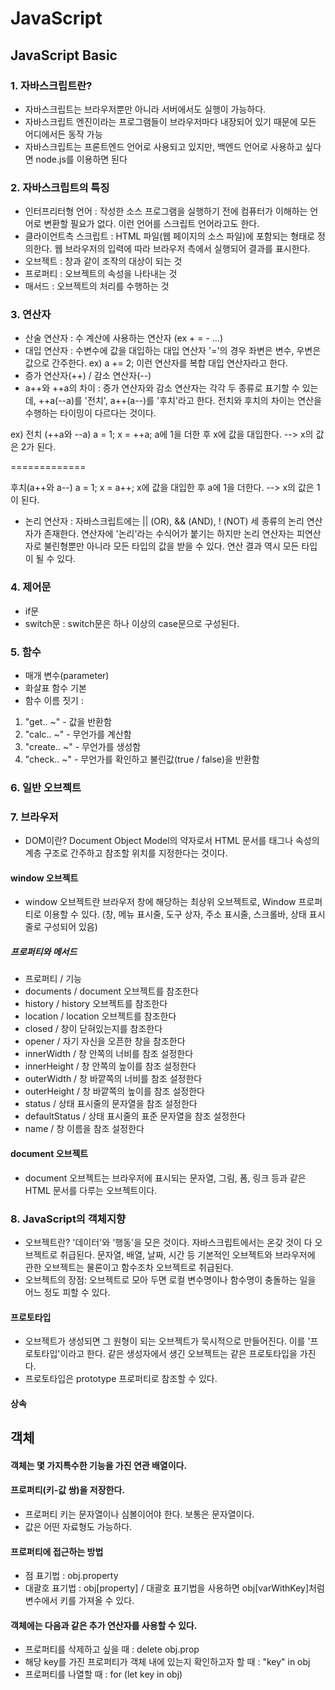 # JavaScript

## JavaScript Basic

### 1. 자바스크립트란?
- 자바스크립트는 브라우저뿐만 아니라 서버에서도 실행이 가능하다. 
- 자바스크립트 엔진이라는 프로그램들이 브라우저마다 내장되어 있기 때문에 모든 어디에서든 동작 가능 
- 자바스크립트는 프론트엔드 언어로 사용되고 있지만, 백엔드 언어로 사용하고 싶다면 node.js를 이용하면 된다

### 2. 자바스크립트의 특징
- 인터프리터형 언어 : 작성한 소스 프로그램을 실행하기 전에 컴퓨터가 이해하는 언어로 변환할 필요가 없다. 이런 언어를 스크립트 언어라고도 한다.
- 클라이언트측 스크립트 : HTML  파일(웹 페이지의 소스 파일)에 포함되는 형태로 정의한다. 웹 브라우저의 입력에 따라 브라우저 측에서 실행되어 결과를 표시한다.
- 오브젝트 : 창과 같이 조작의 대상이 되는 것
- 프로퍼티 : 오브젝트의 속성을 나타내는 것
- 매서드 : 오브젝트의 처리를 수행하는 것 

### 3. 연산자 
- 산술 연산자 : 수 계산에 사용하는 연산자 (ex + = - ...)
- 대입 연산자 : 수변수에 값을 대입하는 대입 연산자 '='의 경우 좌변은 변수, 우변은 값으로 간주한다.
ex) a += 2; 이런 연산자를 복합 대입 연산자라고 한다.
- 증가 연산자(++) / 감소 연산자(--)
- a++와 ++a의 차이
: 증가 연산자와 감소 연산자는 각각 두 종류로 표기할 수 있는데, ++a(--a)를 '전치', a++(a--)를 '후치'라고 한다. 전치와 후치의 차이는 연산을 수행하는 타이밍이 다르다는 것이다.

ex) 
전치 (++a와 --a)
a = 1;
x = ++a;
a에 1을 더한 후 x에 값을 대입한다. --> x의 값은 2가 된다.

=============

후치(a++와 a--)
a = 1;
x = a++;
x에 값을 대입한 후 a에 1을 더한다. --> x의 값은 1이 된다.

- 논리 연산자 : 자바스크립트에는 || (OR), && (AND), ! (NOT) 세 종류의 논리 연산자가 존재한다. 연산자에 '논리'라는 수식어가 붙기는 하지만 논리 연산자는 피연산자로 불린형뿐만 아니라 모든 타입의 값을 받을 수 있다. 연산 결과 역시 모든 타입이 될 수 있다.



### 4. 제어문 
- if문
- switch문 : switch문은 하나 이상의 case문으로 구성된다. 

### 5. 함수

- 매개 변수(parameter)
- 화살표 함수 기본
- 함수 이름 짓기 :
1. "get.. ~" - 값을 반환함
2. "calc.. ~" - 무언가를 계산함 
3. "create.. ~" -   무언가를 생성함
4. "check.. ~" - 무언가를 확인하고 불린값(true / false)을 반환함

### 6. 일반 오브젝트


### 7. 브라우저

- DOM이란? Document Object Model의 약자로서 HTML 문서를 태그나 속성의 계층 구조로 간주하고 참조할 위치를 지정한다는 것이다.

#### window 오브젝트 
- window 오브젝트란 브라우저 창에 해당하는 최상위 오브젝트로, Window 프로퍼티로 이용할 수 있다. (창, 메뉴 표시줄, 도구 상자, 주소 표시줄, 스크롤바, 상태 표시줄로 구성되어 있음)
##### 프로퍼티와 메서드
- 프로퍼티  / 기능
- documents / document 오브젝트를 참조한다
- history / history 오브젝트를 참조한다
- location / location 오브젝트를 참조한다
- closed / 창이 닫혀있는지를 참조한다
- opener / 자기 자신을 오픈한 창을 참조한다
- innerWidth / 창 안쪽의 너비를 참조 설정한다
- innerHeight / 창 안쪽의 높이를 참조 설정한다
- outerWidth / 창 바깥쪽의 너비를 참조 설정한다
- outerHeight / 창 바깥쪽의 높이를 참조 설정한다
- status / 상태 표시줄의 문자열을 참조 설정한다
- defaultStatus / 상태 표시줄의 표준 문자열을 참조 설정한다
- name / 창 이름을 참조 설정한다

#### document 오브젝트
- document 오브젝트는 브라우저에 표시되는 문자열, 그림, 폼, 링크 등과 같은 HTML 문서를 다루는 오브젝트이다.


### 8. JavaScript의 객체지향
- 오브젝트란? '데이터'와 '행동'을 모은 것이다. 자바스크립트에서는 온갖 것이 다 오브젝트로 취급된다. 문자열, 배열, 날짜, 시간 등 기본적인 오브젝트와 브라우저에 관한 오브젝트는 물론이고 함수조차 오브젝트로 취급된다.
- 오브젝트의 장점: 오브젝트로 모아 두면 로컬 변수명이나 함수명이 충돌하는 일을 어느 정도 피할 수 있다.

#### 프로토타입
- 오브젝트가 생성되면 그 원형이 되는 오브젝트가 묵시적으로 만들어진다. 이를 '프로토타입'이라고 한다. 같은 생성자에서 생긴 오브젝트는 같은 프로토타입을 가진다.
- 프로토타입은 prototype 프로퍼티로 참조할 수 있다.

#### 상속

## 객체
#### 객체는 몇 가지특수한 기능을 가진 연관 배열이다.
#### 프로퍼티(키-값 쌍)을 저장한다.
- 프로퍼티 키는 문자열이나 심볼이어야 한다. 보통은 문자열이다.
- 값은 어떤 자료형도 가능하다.

#### 프로퍼티에 접근하는 방법
- 점 표기법 : obj.property
- 대괄호 표기법 : obj[property] / 대괄호 표기법을 사용하면 obj[varWithKey]처럼 변수에서 키를 가져올 수 있다.

#### 객체에는 다음과 같은 추가 연산자를 사용할 수 있다.
- 프로퍼티를 삭제하고 싶을 때 : delete obj.prop
- 해당 key를 가진 프로퍼티가 객체 내에 있는지 확인하고자 할 때 : "key" in obj 
- 프로퍼티를 나열할 때 : for (let key in obj)
